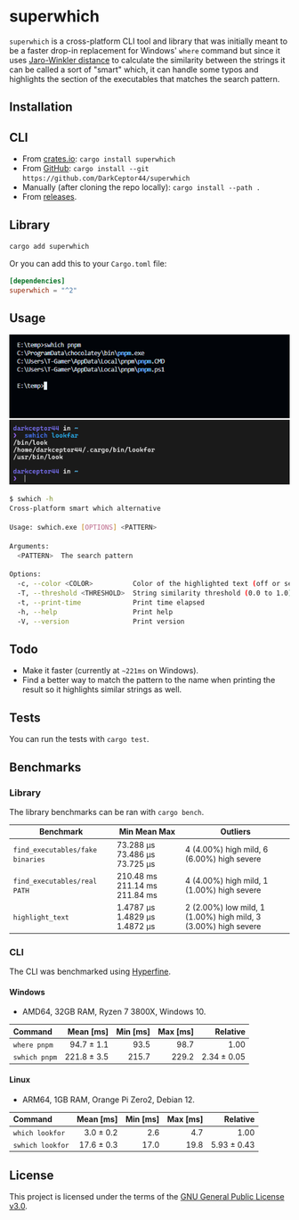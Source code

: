 # superwhich

`superwhich` is a cross-platform CLI tool and library that was initially meant to be a faster drop-in replacement for Windows' `where` command but since it uses [Jaro-Winkler distance](https://en.wikipedia.org/wiki/Jaro%E2%80%93Winkler_distance) to calculate the similarity between the strings it can be called a sort of "smart" which, it can handle some typos and highlights the section of the executables that matches the search pattern.

## Installation

## CLI

- From [crates.io](https://crates.io/crates/superwhich): `cargo install superwhich`
- From [GitHub](https://github.com/DarkCeptor44/superwhich): `cargo install --git https://github.com/DarkCeptor44/superwhich`
- Manually (after cloning the repo locally): `cargo install --path .`
- From [releases](https://github.com/DarkCeptor44/superwhich/releases/latest).

## Library

```bash
cargo add superwhich
```

Or you can add this to your `Cargo.toml` file:

```toml
[dependencies]
superwhich = "^2"
```

## Usage

![usage-windows](assets/usage-windows.png)
![usage-linux](assets/usage-linux.png)

```sh
$ swhich -h
Cross-platform smart which alternative

Usage: swhich.exe [OPTIONS] <PATTERN>

Arguments:
  <PATTERN>  The search pattern

Options:
  -c, --color <COLOR>          Color of the highlighted text (off or set `NO_COLOR` env var to disable) [default: blue]
  -T, --threshold <THRESHOLD>  String similarity threshold (0.0 to 1.0) [default: 0.7]
  -t, --print-time             Print time elapsed
  -h, --help                   Print help
  -V, --version                Print version
```

## Todo

- Make it faster (currently at `~221ms` on Windows).
- Find a better way to match the pattern to the name when printing the result so it highlights similar strings as well.

## Tests

You can run the tests with `cargo test`.

## Benchmarks

### Library

The library benchmarks can be ran with `cargo bench`.

| Benchmark | Min Mean Max | Outliers |
| --------- | ------------ | -------- |
| `find_executables/fake binaries` | 73.288 µs 73.486 µs 73.725 µs | 4 (4.00%) high mild, 6 (6.00%) high severe |
| `find_executables/real PATH`     | 210.48 ms 211.14 ms 211.84 ms | 4 (4.00%) high mild, 1 (1.00%) high severe |
| `highlight_text`                 | 1.4787 µs 1.4829 µs 1.4872 µs | 2 (2.00%) low mild, 1 (1.00%) high mild, 3 (3.00%) high severe |

### CLI

The CLI was benchmarked using [Hyperfine](https://github.com/sharkdp/hyperfine).

#### Windows

- AMD64, 32GB RAM, Ryzen 7 3800X, Windows 10.

| Command | Mean [ms] | Min [ms] | Max [ms] | Relative |
|:---|---:|---:|---:|---:|
| `where pnpm` | 94.7 ± 1.1 | 93.5 | 98.7 | 1.00 |
| `swhich pnpm` | 221.8 ± 3.5 | 215.7 | 229.2 | 2.34 ± 0.05 |

#### Linux

- ARM64, 1GB RAM, Orange Pi Zero2, Debian 12.

| Command | Mean [ms] | Min [ms] | Max [ms] | Relative |
|:---|---:|---:|---:|---:|
| `which lookfor` | 3.0 ± 0.2 | 2.6 | 4.7 | 1.00 |
| `swhich lookfor` | 17.6 ± 0.3 | 17.0 | 19.8 | 5.93 ± 0.43 |

## License

This project is licensed under the terms of the [GNU General Public License v3.0](https://www.gnu.org/licenses/gpl-3.0.html).
